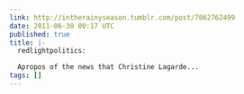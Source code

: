 ```yaml
---
link: http://intherainyseason.tumblr.com/post/7062762499
date: 2011-06-30 00:17 UTC
published: true
title: |-
  redlightpolitics:

  Apropos of the news that Christine Lagarde...
tags: []
---
```



